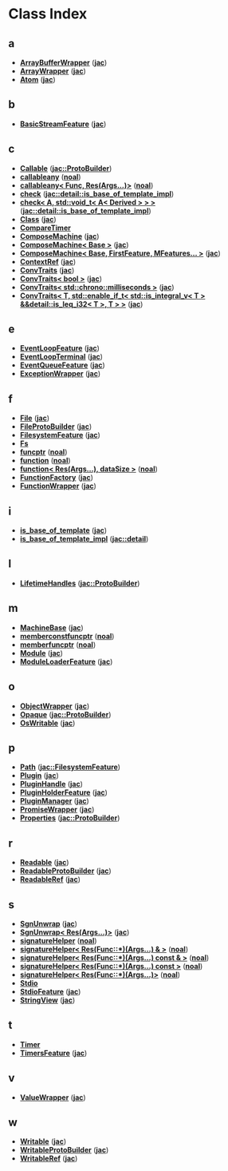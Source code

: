 
# Class Index


## a

* [**ArrayBufferWrapper**](classjac_1_1ArrayBufferWrapper.md)
([**jac**](namespacejac.md))
* [**ArrayWrapper**](classjac_1_1ArrayWrapper.md)
([**jac**](namespacejac.md))
* [**Atom**](classjac_1_1Atom.md)
([**jac**](namespacejac.md))


## b

* [**BasicStreamFeature**](classjac_1_1BasicStreamFeature.md)
([**jac**](namespacejac.md))


## c

* [**Callable**](structjac_1_1ProtoBuilder_1_1Callable.md)
([**jac::ProtoBuilder**](namespacejac_1_1ProtoBuilder.md))
* [**callableany**](classnoal_1_1callableany.md)
([**noal**](namespacenoal.md))
* [**callableany&lt; Func, Res(Args...)&gt;**](classnoal_1_1callableany_3_01Func_00_01Res_07Args_8_8_8_08_4.md)
([**noal**](namespacenoal.md))
* [**check**](structjac_1_1detail_1_1is__base__of__template__impl_1_1check.md)
([**jac::detail::is\_base\_of\_template\_impl**](structjac_1_1detail_1_1is__base__of__template__impl.md))
* [**check&lt; A, std::void\_t&lt; A&lt; Derived &gt; &gt; &gt;**](structjac_1_1detail_1_1is__base__of__template__impl_1_1check_3_01A_00_01std_1_1void__t_3_01A_3_01Derived_01_4_01_4_01_4.md)
([**jac::detail::is\_base\_of\_template\_impl**](structjac_1_1detail_1_1is__base__of__template__impl.md))
* [**Class**](classjac_1_1Class.md)
([**jac**](namespacejac.md))
* [**CompareTimer**](classjac_1_1TimersFeature_1_1CompareTimer.md)
* [**ComposeMachine**](structjac_1_1ComposeMachine.md)
([**jac**](namespacejac.md))
* [**ComposeMachine&lt; Base &gt;**](structjac_1_1ComposeMachine_3_01Base_01_4.md)
([**jac**](namespacejac.md))
* [**ComposeMachine&lt; Base, FirstFeature, MFeatures... &gt;**](structjac_1_1ComposeMachine_3_01Base_00_01FirstFeature_00_01MFeatures_8_8_8_01_4.md)
([**jac**](namespacejac.md))
* [**ContextRef**](classjac_1_1ContextRef.md)
([**jac**](namespacejac.md))
* [**ConvTraits**](structjac_1_1ConvTraits.md)
([**jac**](namespacejac.md))
* [**ConvTraits&lt; bool &gt;**](structjac_1_1ConvTraits_3_01bool_01_4.md)
([**jac**](namespacejac.md))
* [**ConvTraits&lt; std::chrono::milliseconds &gt;**](structjac_1_1ConvTraits_3_01std_1_1chrono_1_1milliseconds_01_4.md)
([**jac**](namespacejac.md))
* [**ConvTraits&lt; T, std::enable\_if\_t&lt; std::is\_integral\_v&lt; T &gt; &&detail::is\_leq\_i32&lt; T &gt;, T &gt; &gt;**](structjac_1_1ConvTraits_3_01T_00_01std_1_1enable__if__t_3_01std_1_1is__integral__v_3_01T_01_4_013818016e757d16d29218adaa25e8f13d.md)
([**jac**](namespacejac.md))


## e

* [**EventLoopFeature**](classjac_1_1EventLoopFeature.md)
([**jac**](namespacejac.md))
* [**EventLoopTerminal**](classjac_1_1EventLoopTerminal.md)
([**jac**](namespacejac.md))
* [**EventQueueFeature**](classjac_1_1EventQueueFeature.md)
([**jac**](namespacejac.md))
* [**ExceptionWrapper**](classjac_1_1ExceptionWrapper.md)
([**jac**](namespacejac.md))


## f

* [**File**](classjac_1_1File.md)
([**jac**](namespacejac.md))
* [**FileProtoBuilder**](structjac_1_1FileProtoBuilder.md)
([**jac**](namespacejac.md))
* [**FilesystemFeature**](classjac_1_1FilesystemFeature.md)
([**jac**](namespacejac.md))
* [**Fs**](classjac_1_1FilesystemFeature_1_1Fs.md)
* [**funcptr**](classnoal_1_1funcptr.md)
([**noal**](namespacenoal.md))
* [**function**](classnoal_1_1function.md)
([**noal**](namespacenoal.md))
* [**function&lt; Res(Args...), dataSize &gt;**](classnoal_1_1function_3_01Res_07Args_8_8_8_08_00_01dataSize_01_4.md)
([**noal**](namespacenoal.md))
* [**FunctionFactory**](classjac_1_1FunctionFactory.md)
([**jac**](namespacejac.md))
* [**FunctionWrapper**](classjac_1_1FunctionWrapper.md)
([**jac**](namespacejac.md))


## i

* [**is\_base\_of\_template**](structjac_1_1is__base__of__template.md)
([**jac**](namespacejac.md))
* [**is\_base\_of\_template\_impl**](structjac_1_1detail_1_1is__base__of__template__impl.md)
([**jac::detail**](namespacejac_1_1detail.md))


## l

* [**LifetimeHandles**](structjac_1_1ProtoBuilder_1_1LifetimeHandles.md)
([**jac::ProtoBuilder**](namespacejac_1_1ProtoBuilder.md))


## m

* [**MachineBase**](classjac_1_1MachineBase.md)
([**jac**](namespacejac.md))
* [**memberconstfuncptr**](classnoal_1_1memberconstfuncptr.md)
([**noal**](namespacenoal.md))
* [**memberfuncptr**](classnoal_1_1memberfuncptr.md)
([**noal**](namespacenoal.md))
* [**Module**](classjac_1_1Module.md)
([**jac**](namespacejac.md))
* [**ModuleLoaderFeature**](classjac_1_1ModuleLoaderFeature.md)
([**jac**](namespacejac.md))


## o

* [**ObjectWrapper**](classjac_1_1ObjectWrapper.md)
([**jac**](namespacejac.md))
* [**Opaque**](structjac_1_1ProtoBuilder_1_1Opaque.md)
([**jac::ProtoBuilder**](namespacejac_1_1ProtoBuilder.md))
* [**OsWritable**](classjac_1_1OsWritable.md)
([**jac**](namespacejac.md))


## p

* [**Path**](classjac_1_1FilesystemFeature_1_1Path.md)
([**jac::FilesystemFeature**](classjac_1_1FilesystemFeature.md))
* [**Plugin**](classjac_1_1Plugin.md)
([**jac**](namespacejac.md))
* [**PluginHandle**](classjac_1_1PluginHandle.md)
([**jac**](namespacejac.md))
* [**PluginHolderFeature**](classjac_1_1PluginHolderFeature.md)
([**jac**](namespacejac.md))
* [**PluginManager**](classjac_1_1PluginManager.md)
([**jac**](namespacejac.md))
* [**PromiseWrapper**](classjac_1_1PromiseWrapper.md)
([**jac**](namespacejac.md))
* [**Properties**](structjac_1_1ProtoBuilder_1_1Properties.md)
([**jac::ProtoBuilder**](namespacejac_1_1ProtoBuilder.md))


## r

* [**Readable**](classjac_1_1Readable.md)
([**jac**](namespacejac.md))
* [**ReadableProtoBuilder**](structjac_1_1ReadableProtoBuilder.md)
([**jac**](namespacejac.md))
* [**ReadableRef**](classjac_1_1ReadableRef.md)
([**jac**](namespacejac.md))


## s

* [**SgnUnwrap**](structjac_1_1SgnUnwrap.md)
([**jac**](namespacejac.md))
* [**SgnUnwrap&lt; Res(Args...)&gt;**](structjac_1_1SgnUnwrap_3_01Res_07Args_8_8_8_08_4.md)
([**jac**](namespacejac.md))
* [**signatureHelper**](structnoal_1_1signatureHelper.md)
([**noal**](namespacenoal.md))
* [**signatureHelper&lt; Res(Func::\*)(Args...) & &gt;**](structnoal_1_1signatureHelper_3_01Res_07Func_1_1_5_08_07Args_8_8_8_08_01_6_01_4.md)
([**noal**](namespacenoal.md))
* [**signatureHelper&lt; Res(Func::\*)(Args...) const & &gt;**](structnoal_1_1signatureHelper_3_01Res_07Func_1_1_5_08_07Args_8_8_8_08_01const_01_6_01_4.md)
([**noal**](namespacenoal.md))
* [**signatureHelper&lt; Res(Func::\*)(Args...) const &gt;**](structnoal_1_1signatureHelper_3_01Res_07Func_1_1_5_08_07Args_8_8_8_08_01const_01_4.md)
([**noal**](namespacenoal.md))
* [**signatureHelper&lt; Res(Func::\*)(Args...)&gt;**](structnoal_1_1signatureHelper_3_01Res_07Func_1_1_5_08_07Args_8_8_8_08_4.md)
([**noal**](namespacenoal.md))
* [**Stdio**](classjac_1_1StdioFeature_1_1Stdio.md)
* [**StdioFeature**](classjac_1_1StdioFeature.md)
([**jac**](namespacejac.md))
* [**StringView**](classjac_1_1StringView.md)
([**jac**](namespacejac.md))


## t

* [**Timer**](classjac_1_1TimersFeature_1_1Timer.md)
* [**TimersFeature**](classjac_1_1TimersFeature.md)
([**jac**](namespacejac.md))


## v

* [**ValueWrapper**](classjac_1_1ValueWrapper.md)
([**jac**](namespacejac.md))


## w

* [**Writable**](classjac_1_1Writable.md)
([**jac**](namespacejac.md))
* [**WritableProtoBuilder**](structjac_1_1WritableProtoBuilder.md)
([**jac**](namespacejac.md))
* [**WritableRef**](classjac_1_1WritableRef.md)
([**jac**](namespacejac.md))


